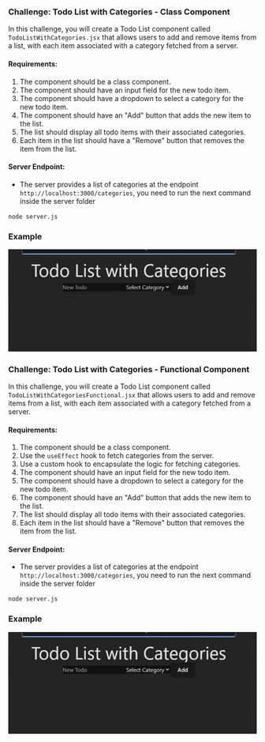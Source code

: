 ### Challenge: Todo List with Categories - Class Component

In this challenge, you will create a Todo List component called `TodoListWithCategories.jsx` that allows users to add and remove items from a list, with each item associated with a category fetched from a server.

#### Requirements:
1. The component should be a class component.
2. The component should have an input field for the new todo item.
3. The component should have a dropdown to select a category for the new todo item.
4. The component should have an "Add" button that adds the new item to the list.
5. The list should display all todo items with their associated categories.
6. Each item in the list should have a "Remove" button that removes the item from the list.

#### Server Endpoint:
- The server provides a list of categories at the endpoint `http://localhost:3000/categories`, you need to run the next command inside the server folder
```
node server.js
```

### Example

![Todo List with Categories](../../assets/challenges/session-2/todolist_categories.gif)

### Challenge: Todo List with Categories - Functional Component

In this challenge, you will create a Todo List component called `TodoListWithCategoriesFunctional.jsx` that allows users to add and remove items from a list, with each item associated with a category fetched from a server.

#### Requirements:
1. The component should be a class component.
2. Use the `useEffect` hook to fetch categories from the server.
3. Use a custom hook to encapsulate the logic for fetching categories.
4. The component should have an input field for the new todo item.
5. The component should have a dropdown to select a category for the new todo item.
6. The component should have an "Add" button that adds the new item to the list.
7. The list should display all todo items with their associated categories.
8. Each item in the list should have a "Remove" button that removes the item from the list.

#### Server Endpoint:
- The server provides a list of categories at the endpoint `http://localhost:3000/categories`, you need to run the next command inside the server folder
```
node server.js
```

### Example

![Todo List with Categories](../../assets/challenges/session-2/todolist_categories.gif)